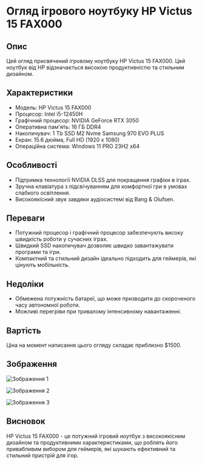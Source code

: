 # Огляд ігрового ноутбуку HP Victus 15 FAX000

## Опис

Цей огляд присвячений ігровому ноутбуку HP Victus 15 FAX000. Цей ноутбук від HP відзначається високою продуктивністю та стильним дизайном.

## Характеристики

- Модель: HP Victus 15 FAX000
- Процесор: Intel i5-12450H
- Графічний процесор: NVIDIA GeForce RTX 3050
- Оперативна пам'ять: 16 ГБ DDR4
- Накопичувач: 1 Tb SSD M2 Nvme Samsung 970 EVO PLUS
- Екран: 15.6 дюйма, Full HD (1920 x 1080)
- Операційна система: Windows 11 PRO 23H2 x64

## Особливості

- Підтримка технології NVIDIA DLSS для покращення графіки в іграх.
- Зручна клавіатура з підсвічуванням для комфортної гри в умовах слабкого освітлення.
- Високоякісний звук завдяки аудіосистемі від Bang & Olufsen.

## Переваги

- Потужний процесор і графічний процесор забезпечують високу швидкість роботи у сучасних іграх.
- Швидкий SSD накопичувач дозволяє швидко завантажувати програми та ігри.
- Компактний та стильний дизайн ідеально підходить для геймерів, які цінують мобільність.

## Недоліки

- Обмежена потужність батареї, що може призводити до скороченого часу автономної роботи.
- Можливі перегріви при тривалому інтенсивному навантаженні.

## Вартість

Ціна на момент написання цього огляду складає приблизно $1500.

## Зображення

![Зображення 1](https://hotline.ua/img/tx/441/4414691155.jpg)

![Зображення 2](https://f.428.ua/img/3988205/3000/2000/noutbuk_hp_victus_15-fb1013dx_845a2ua~1500~1184.jpg)

![Зображення 3](https://content2.rozetka.com.ua/goods/images/big/390015926.jpg)

## Висновок

HP Victus 15 FAX000 - це потужний ігровий ноутбук з високоякісним дизайном та продуктивними характеристиками, що роблять його привабливим вибором для геймерів, які шукають ефективний та стильний пристрій для ігор.

